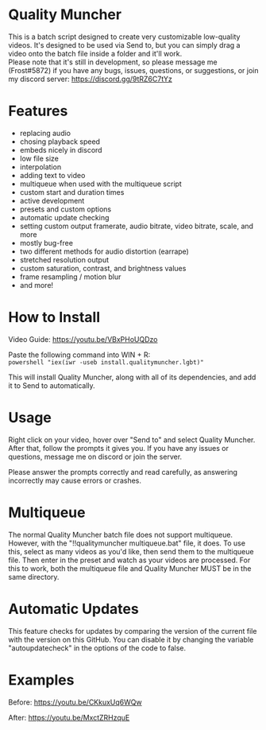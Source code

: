 # Quality Muncher

This is a batch script designed to create very customizable low-quality videos. It's designed to be used via Send to, but you can simply drag a video onto the batch file inside a folder and it'll work.\
Please note that it's still in development, so please message me (Frost#5872) if you have any bugs, issues, questions, or suggestions, or join my discord server: https://discord.gg/9tRZ6C7tYz

# Features
 - replacing audio
 - chosing playback speed
 - embeds nicely in discord
 - low file size
 - interpolation
 - adding text to video
 - multiqueue when used with the multiqueue script
 - custom start and duration times
 - active development
 - presets and custom options
 - automatic update checking
 - setting custom output framerate, audio bitrate, video bitrate, scale, and more
 - mostly bug-free
 - two different methods for audio distortion (earrape)
 - stretched resolution output
 - custom saturation, contrast, and brightness values
 - frame resampling / motion blur
 - and more!

# How to Install
Video Guide: https://youtu.be/VBxPHoUQDzo

Paste the following command into WIN + R:\
``powershell "iex(iwr -useb install.qualitymuncher.lgbt)"``

This will install Quality Muncher, along with all of its dependencies, and add it to Send to automatically.

# Usage
Right click on your video, hover over "Send to" and select Quality Muncher. After that, follow the prompts it gives you. If you have any issues or questions, message me on discord or join the server.

Please answer the prompts correctly and read carefully, as answering incorrectly may cause errors or crashes.

# Multiqueue
The normal Quality Muncher batch file does not support multiqueue. However, with the "!!qualitymuncher multiqueue.bat" file, it does. To use this, select as many videos as you'd like, then send them to the multiqueue file. Then enter in the preset and watch as your videos are processed. For this to work, both the multiqueue file and Quality Muncher MUST be in the same directory.

# Automatic Updates
This feature checks for updates by comparing the version of the current file with the version on this GitHub. You can disable it by changing the variable "autoupdatecheck" in the options of the code to false.

# Examples

Before: https://youtu.be/CKkuxUq6WQw

After: https://youtu.be/MxctZRHzquE
